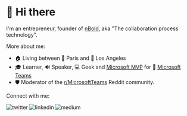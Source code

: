 # 👋 Hi there 

I'm an entrepreneur, founder of [nBold](https://nbold.co), aka "The collaboration process technology".

More about me:
- 🏠 Living between 🥖 Paris and 🌴 Los Angeles
- 🎓 Learner, 🔊 Speaker, 💻 Geek and [Microsoft MVP](https://mvp.microsoft.com/en-us/PublicProfile/4040054) for 💬 [Microsoft Teams](https://www.microsoft.com/en/microsoft-365/microsoft-teams/group-chat-software)
- 🛡️ Moderator of the [r/MicrosoftTeams](https://www.reddit.com/r/MicrosoftTeams/) Reddit community.

Connect with me:

[<img align="left" alt="twitter" src="https://img.shields.io/badge/twitter-%231DA1F2.svg?&style=for-the-badge&logo=twitter&logoColor=white" />](https://twitter.com/guillaumemeyer)
[<img align="left" alt="linkedin" src="https://img.shields.io/badge/linkedin-%230077B5.svg?&style=for-the-badge&logo=linkedin&logoColor=white" />](https://www.linkedin.com/in/guillaumemeyer)
[<img align="left" alt="medium" src="https://img.shields.io/badge/medium-%2312100E.svg?&style=for-the-badge&logo=medium&logoColor=white" />](https://guillaumemeyer.medium.com/)
